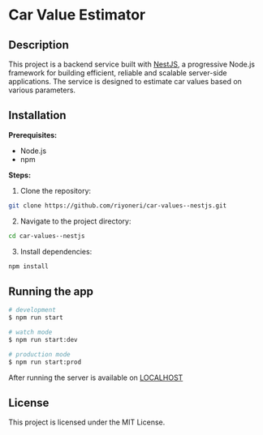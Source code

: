 # Car Value Estimator

## Description

This project is a backend service built with [NestJS](https://nestjs.com/), a progressive Node.js framework for building efficient, reliable and scalable server-side applications. The service is designed to estimate car values based on various parameters.

## Installation

**Prerequisites:**

- Node.js
- npm

**Steps:**

1. Clone the repository:

```bash
git clone https://github.com/riyoneri/car-values--nestjs.git
```

2. Navigate to the project directory:

```bash
cd car-values--nestjs
```

3. Install dependencies:

```bash
npm install
```

## Running the app

```bash
# development
$ npm run start

# watch mode
$ npm run start:dev

# production mode
$ npm run start:prod
```

After running the server is available on [LOCALHOST](http://127.0.0.1:3000)

## License

This project is licensed under the MIT License.
